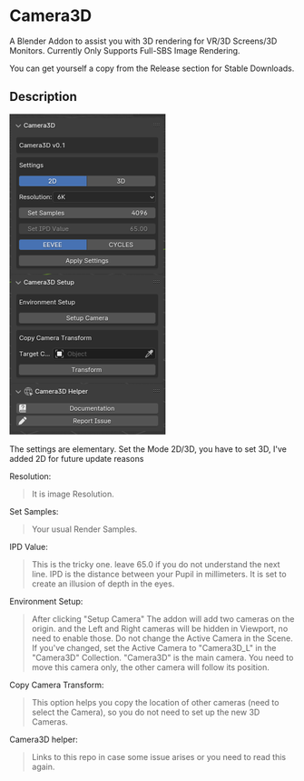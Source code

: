 # Camera3D
A Blender Addon to assist you with 3D rendering for VR/3D Screens/3D Monitors. Currently Only Supports Full-SBS Image Rendering.

You can get yourself a copy from the Release section for Stable Downloads.

## Description
![Preview](https://github.com/SatyamSSJ10/Camera3D/blob/main/Previews/Docs.png)

The settings are elementary. Set the Mode 2D/3D, you have to set 3D, I've added 2D for future update reasons

Resolution:
> It is image Resolution.

Set Samples:
> Your usual Render Samples.

IPD Value:
> This is the tricky one. leave 65.0 if you do not understand the next line.
> IPD is the distance between your Pupil in millimeters. It is set to create an illusion of depth in the eyes.

Environment Setup:
> After clicking "Setup Camera" The addon will add two cameras on the origin. and the Left and Right cameras will be hidden in Viewport, no need to enable those.
> Do not change the Active Camera in the Scene. If you've changed, set the Active Camera to "Camera3D_L" in the "Camera3D" Collection.
> "Camera3D" is the main camera. You need to move this camera only, the other camera will follow its position.

Copy Camera Transform:
> This option helps you copy the location of other cameras (need to select the Camera), so you do not need to set up the new 3D Cameras.

Camera3D helper:
> Links to this repo in case some issue arises or you need to read this again.

